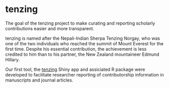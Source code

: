 # tenzing
The goal of the tenzing project to make curating and reporting scholarly contributions easier and more transparent.

tenzing is named after the Nepali-Indian Sherpa Tenzing Norgay, who was one of the two individuals who reached the summit of Mount Everest for the first time. Despite his essential contribution, the achievement is less credited to him than to his partner, the New Zealand mountaineer Edmund Hillary.

Our first tool, the [tenzing](https://tenzing.club) Shiny app and assiciated R package were developed to facilitate researcher reporting of contributorship information in manuscripts and journal articles.